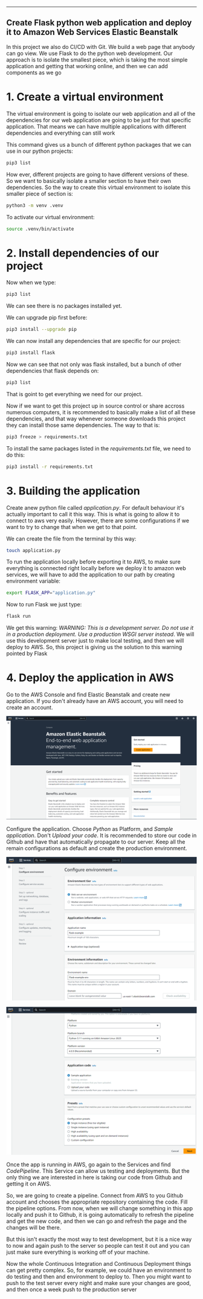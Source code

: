 -----
Create Flask python web application and deploy it to Amazon Web Services Elastic Beanstalk
-----

In this project we also do CI/CD with Git. We build a web page that anybody can go view.
 We use Flask to do the python web development. Our approach is to isolate the smallest piece,
 which is taking the most simple application and getting that working online, and then we can add components
 as we go 

# 1. Create a virtual environment

The virtual environment is going to isolate our web application and all of the dependencies for our web application
are going to be just for that specific application. That means we can have multiple applications with different dependencies
and everything can still work

This command gives us a bunch of different python packages that we can use in our python projects: 

```bash
pip3 list
```

How ever, different projects are going to have different versions of these. So we want to basically isolate a smaller section
to have their own dependencies. So the way to create this virtual environment to isolate this smaller piece of section is:

```bash
python3 -m venv .venv
```

To activate our virtual environment:

```bash
source .venv/bin/activate
```

# 2. Install dependencies of our project

Now when we type:

```bash
pip3 list
```

We can see there is no packages installed yet.

We can upgrade pip first before:

```bash
pip3 install --upgrade pip
```

We can now install any dependencies that are specific for our project:

```bash
pip3 install flask
```

Now we can see that not only was flask installed, but a bunch of other dependencies that flask depends on:

```bash
pip3 list
```

That is goint to get everything we need for our project.

Now if we want to get this project up in source control or share accross numerous computers,
it is recommended to basically make a list of all these dependencies, and that way whenever someone downloads this project
they can install those same dependencies. The way to that is:

```bash
pip3 freeze > requirements.txt
```

To install the same packages listed in the *requirements.txt* file, we need to do this:

```bash
pip3 install -r requirements.txt
```

# 3. Building the application

Create anew python file called *application.py*. For default behaviour it's actually important to call it this way.
This is what is going to allow it to connect to aws very easily. However, there are some configurations if we want
to try to change that when we get to that point. 

We can create the file from the terminal by this way:

```bash
touch application.py
```

 To run the application locally before exporting it to AWS, to make sure everything is connected right locally before
 we deploy it to amazon web services, we will have to add the application to our path by creating environment variable:

 ```bash
export FLASK_APP="application.py"
```

Now to run Flask we just type:

```bash
flask run
```

 We get this warning: *WARNING: This is a development server. Do not use it in a production deployment. Use a production WSGI server instead*.
 We will use this development server just to make local testing, and then we will deploy to AWS.
 So, this project is giving us the solution to this warning pointed by Flask

# 4. Deploy the application in AWS

Go to the AWS Console and find Elastic Beanstalk and create new application. If you don't already have an AWS account, you will need to create an account. 

![AWS_Beanstalk](images/amazon_elastic_bean_stalk.png)

Configure the application. Choose *Python* as Platform, and *Sample application*. Don't *Upload your code*.
It is recommended to store our code in Github and have that automatically propagate to our server. Keep all the remain
configurations as default and create the production environment.

![AWS_Beanstalk_config_1](images/amazon_elastic_bean_stalk_app_config_1.png)

![AWS_Beanstalk_config_2](images/amazon_elastic_bean_stalk_app_config_2.png)

Once the app is running in AWS, go again to the Services and find *CodePipeline*. This Service can allow us testing and deployments.
But the only thing we are interested in here is taking our code from Github and getting it on AWS.

So, we are going to create a pipeline. Connect from AWS to you Github account and chooses the appropriate repository containing the code.
Fill the pipeline options. From now, when we will change something in this app locally and push it to Github, it is going automatically to refresh the pipeline
and get the new code, and then we can go and refresh the page and the changes will be there.

But this isn't exactly the most way to test development, but it is a nice way to now and again push to the server so people can test it out and you can just make sure everything
is working off of your machine.

Now the whole Continuous Integration and Continuous Deployment things can get pretty complex. So, for example, we could have an environment to do testing and then and environment to deploy to. Then you might want to push to the test server every night and make sure your changes are good, and then once a week push to the production server   
